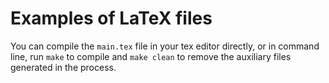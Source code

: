 # Examples of LaTeX files

You can compile the `main.tex` file in your tex editor directly, or in command line, run `make` to compile and `make clean` to remove the auxiliary files generated in the process.